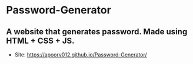 # Password-Generator
A website that generates password. Made using HTML + CSS + JS.
---
- Site: https://apoorv012.github.io/Password-Generator/
